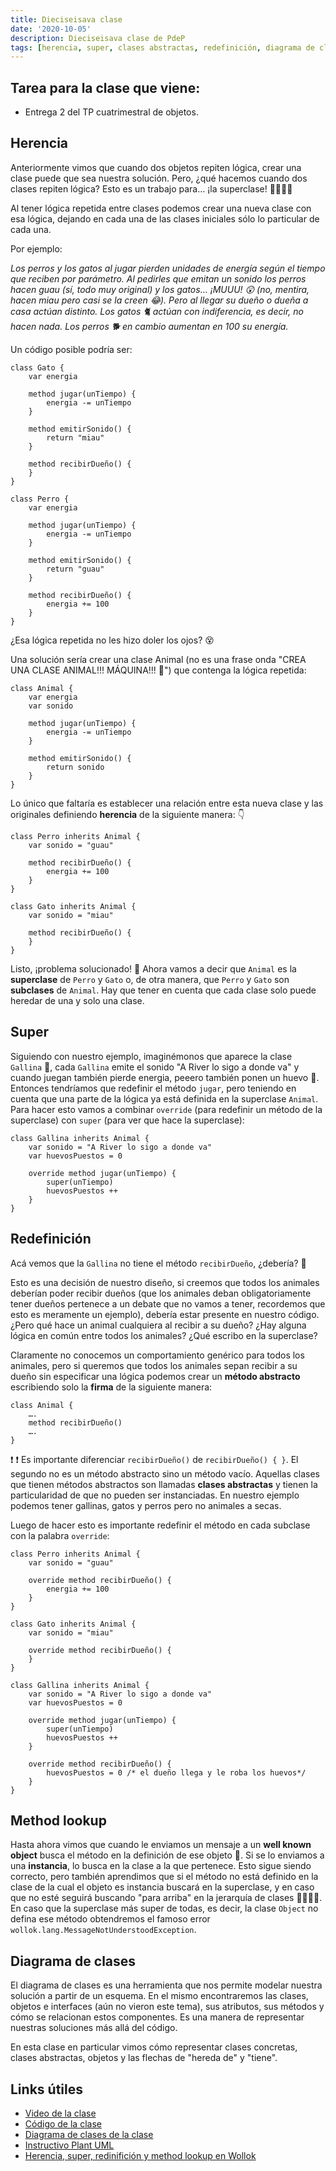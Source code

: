 ```yaml
---
title: Dieciseisava clase
date: '2020-10-05'
description: Dieciseisava clase de PdeP
tags: [herencia, super, clases abstractas, redefinición, diagrama de clases]
---
```


## Tarea para la clase que viene:

- Entrega 2 del TP cuatrimestral de objetos.

## Herencia

Anteriormente vimos que cuando dos objetos repiten lógica, crear una clase puede que sea nuestra solución. Pero, ¿qué hacemos cuando dos clases repiten lógica? Esto es un trabajo para… ¡la superclase! 🦸‍♀️🦸‍♂️

Al tener lógica repetida entre clases podemos crear una nueva clase con esa lógica, dejando en cada una de las clases iniciales sólo lo particular de cada una. 

Por ejemplo:

_Los perros y los gatos al jugar pierden unidades de energía según el tiempo que reciben por parámetro. Al pedirles que emitan un sonido los perros hacen guau (sí, todo muy original) y los gatos… ¡MUUU! 😲 (no, mentira, hacen miau pero casi se la creen 😂).
Pero al llegar su dueño o dueña a casa actúan distinto. Los gatos 🐈 actúan con indiferencia, es decir, no hacen nada. Los perros 🐕 en cambio aumentan en 100 su energía._

Un código posible podría ser:

```
class Gato {
	var energia
	
	method jugar(unTiempo) {
		energia -= unTiempo
	}

	method emitirSonido() {
		return "miau"
	}

	method recibirDueño() {
	}
}

class Perro {
	var energia
	
	method jugar(unTiempo) {
		energia -= unTiempo
	}

	method emitirSonido() {
		return "guau"
	}

	method recibirDueño() {
		energia += 100
	}
}
```

¿Esa lógica repetida no les hizo doler los ojos? 😵

Una solución sería crear una clase Animal (no es una frase onda "CREA UNA CLASE ANIMAL!!! MÁQUINA!!! 💪") que contenga la lógica repetida:

```
class Animal {
	var energia
	var sonido
	
	method jugar(unTiempo) {
		energia -= unTiempo
	}

	method emitirSonido() {
		return sonido
	}
}
```

Lo único que faltaría es establecer una relación entre esta nueva clase y las originales definiendo **herencia** de la siguiente manera: 👇

```
class Perro inherits Animal {
	var sonido = "guau"
	
	method recibirDueño() {
		energia += 100
	}
}

class Gato inherits Animal {
	var sonido = "miau"
	
	method recibirDueño() { 
	}
}
```

Listo, ¡problema solucionado! 🙌 Ahora vamos a decir que `Animal` es la **superclase** de `Perro` y `Gato` o, de otra manera, que `Perro` y `Gato` son **subclases** de `Animal`. Hay que tener en cuenta que cada clase solo puede heredar de una y solo una clase.

## Super

Siguiendo con nuestro ejemplo, imaginémonos que aparece la clase `Gallina` 🐔, cada `Gallina` emite el sonido "A River lo sigo a donde va" y cuando juegan también pierde energia, peeero también ponen un huevo 🐣. Entonces tendríamos que redefinir el método `jugar`, pero teniendo en cuenta que una parte de la lógica ya está definida en la superclase `Animal`. Para hacer esto vamos a combinar `override` (para redefinir un método de la superclase) con `super` (para ver que hace la superclase):

```
class Gallina inherits Animal {
	var sonido = "A River lo sigo a donde va"
	var huevosPuestos = 0

	override method jugar(unTiempo) {
		super(unTiempo)
		huevosPuestos ++
	}
}
```

## Redefinición

Acá vemos que la `Gallina` no tiene el método `recibirDueño`, ¿debería? 🤔

Esto es una decisión de nuestro diseño, si creemos que todos los animales deberían poder recibir dueños (que los animales deban obligatoriamente tener dueños pertenece a un debate que no vamos a tener, recordemos que esto es meramente un ejemplo), debería estar presente en nuestro código. ¿Pero qué hace un animal cualquiera al recibir a su dueño? ¿Hay alguna lógica en común entre todos los animales? ¿Qué escribo en la superclase?

Claramente no conocemos un comportamiento genérico para todos los animales, pero si queremos que todos los animales sepan recibir a su dueño sin especificar una lógica podemos crear un **método abstracto** escribiendo solo la **firma** de la siguiente manera:

```
class Animal {
	….
	method recibirDueño()
	….
}
```

❗ ❗ Es importante diferenciar `recibirDueño()` de `recibirDueño() { }`. El segundo no es un método abstracto sino un método vacío. Aquellas clases que tienen métodos abstractos son llamadas **clases abstractas** y tienen la particularidad de que no pueden ser instanciadas. En nuestro ejemplo podemos tener gallinas, gatos y perros pero no animales a secas.

Luego de hacer esto es importante redefinir el método en cada subclase con la palabra `override`:

```
class Perro inherits Animal {
	var sonido = "guau"
	
	override method recibirDueño() {
		energia += 100
	}
}

class Gato inherits Animal {
	var sonido = "miau"
	
	override method recibirDueño() { 
	}
}

class Gallina inherits Animal {
	var sonido = "A River lo sigo a donde va"
	var huevosPuestos = 0

	override method jugar(unTiempo) {
		super(unTiempo)
		huevosPuestos ++
	}

	override method recibirDueño() { 
		huevosPuestos = 0 /* el dueño llega y le roba los huevos*/
	}
}
```

## Method lookup

Hasta ahora vimos que cuando le enviamos un mensaje a un **well known object** busca el método en la definición de ese objeto 🔎. Si se lo enviamos a una **instancia**, lo busca en la clase a la que pertenece. Esto sigue siendo correcto, pero también aprendimos que si el método no está definido en la clase de la cual el objeto es instancia buscará en la superclase, y en caso que no esté seguirá buscando "para arriba" en la jerarquía de clases 🕵️‍♀️🕵️‍♂️. En caso que la superclase más super de todas, es decir, la clase `Object` no defina ese método obtendremos el famoso error `wollok.lang.MessageNotUnderstoodException`.

## Diagrama de clases

El diagrama de clases es una herramienta que nos permite modelar nuestra solución a partir de un esquema. En el mismo encontraremos las clases, objetos e interfaces (aún no vieron este tema), sus atributos, sus métodos y cómo se relacionan estos componentes. Es una manera de representar nuestras soluciones más allá del código.

En esta clase en particular vimos cómo representar clases concretas, clases abstractas, objetos y las flechas de "hereda de" y "tiene".

## Links útiles 

- [Video de la clase](https://drive.google.com/file/d/1DHstVgBAM4rVCH2kNAC9zwWXoCJdkazb/view)
- [Código de la clase](https://github.com/pdep-lunes/clase16-objetos-2020)
- [Diagrama de clases de la clase](http://www.plantuml.com/plantuml/png/ZL5DJy9043splwBXr1fxq1z0842CYGI3mVlGZhXakukpirpG_-uiz4DBWbxQ-PWtR-UziMSW3fLHaurdWeAJPoJlBEmmEIgqI5iDIji3MfdKJcr9ivlXgoxOaRG6_KgQDJ29M4iyRrCJYdUWgRD2bU97q7kNgJrIYTGC5M1Pbr1cgebcE3TO2R_piY8OrfLhAbAGBGoqxfKJLO5rauLyQZh7v9uYV-aeKrzAJGrutvsxV4FhzS4bnmkekGARuGkOK7PYJLPO1Ba9w3zxfgxQ0AF0ptBSrVzxLPmwcjAea44GXPWm3NP-6hXDua7dEAj13s3Z-iw1Sxl5P68auvP0ldu1VeLUUyQODMuCBfucoX8S_tv3KXkvjeyjISSSroutEomuOKSYydL_BcqMV0Jc-UUerLxrpUkr-oRzxlwyBtRglAdd-MXuC-p6nsZBK9bl)
- [Instructivo Plant UML](https://github.com/pdep-noche-mavi/tutorial-plantuml)
- [Herencia, super, redinifición y method lookup en Wollok](https://docs.google.com/document/d/1KdG7NrKPgPh4bAcyLuDG2G1iWP7Ze2GFs91qzlvDKqI/edit#heading=h.mpvsrdz55x8g)



